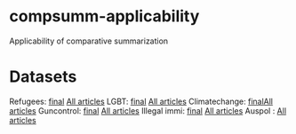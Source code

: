 # compsumm-applicability
Applicability of comparative summarization


Datasets
=================
Refugees: [final](https://1drv.ms/u/s!Au1dc_9pccoIhfpwL2mIifMUxT23AQ) [All articles](https://1drv.ms/u/s!Au1dc_9pccoIhfp3fxKyUEWpqSDszw) 
LGBT: [final](https://1drv.ms/u/s!Au1dc_9pccoIhfsHGyhbUFKadnvyyA) [All articles](https://1drv.ms/u/s!Au1dc_9pccoIhfsgHxIP9iNJKEd9cg)
Climatechange: [final](https://1drv.ms/u/s!Au1dc_9pccoIhfsSYsSrpaNsJdGWcQ)[All articles](https://1drv.ms/u/s!Au1dc_9pccoIhfstu9c27RGgOJYecw) 
Guncontrol: [final](https://1drv.ms/u/s!Au1dc_9pccoIhfptCmaH8a5Tgp3WVw) [All articles](https://1drv.ms/u/s!Au1dc_9pccoIhfsI8-z544Na0eWWUw)
Illegal immi: [final](https://1drv.ms/u/s!Au1dc_9pccoIhfpralzuB-VGW2f_Tw) [All articles](https://1drv.ms/u/s!Au1dc_9pccoIhfp4btGQKFwERjtBwQ) 
Auspol : [All articles](https://1drv.ms/u/s!Au1dc_9pccoIhfsgHxIP9iNJKEd9cg)
